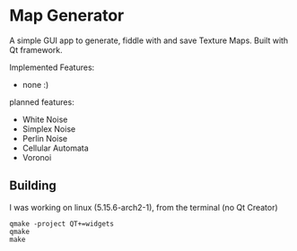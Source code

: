 # Map Generator

A simple GUI app to generate, fiddle with and save Texture Maps.
Built with Qt framework.

Implemented Features:

- none :)

planned features:

- White Noise
- Simplex Noise
- Perlin Noise
- Cellular Automata
- Voronoi

## Building

I was working on linux (5.15.6-arch2-1), from the terminal (no Qt Creator)

```
qmake -project QT+=widgets
qmake
make
```
